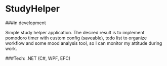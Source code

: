 # StudyHelper

###in development

Simple study helper application. The desired result is to implement pomodoro timer with custom config (saveable), todo list to organize workflow and some mood analysis tool, so I can monitor my attitude during work. 

###Tech: .NET (C#, WPF, EFC)
